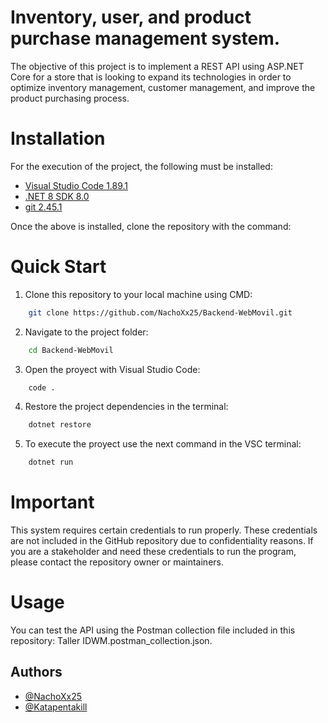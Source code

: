 
# Inventory, user, and product purchase management system.

The objective of this project is to implement a REST API using ASP.NET Core for a store that is looking to expand its technologies in order to optimize inventory management, customer management, and improve the product purchasing process.

# Installation

For the execution of the project, the following must be installed:
-   [Visual Studio Code 1.89.1](https://code.visualstudio.com/?wt.mc_id=vscom_downloads)
-   [.NET 8 SDK 8.0](https://dotnet.microsoft.com/en-us/download/dotnet/8.0)
-   [git 2.45.1](https://git-scm.com/downloads)

Once the above is installed, clone the repository with the command:


# Quick Start
1. Clone this repository to your local machine using CMD:
```bash
    git clone https://github.com/NachoXx25/Backend-WebMovil.git
```
2. Navigate to the project folder:
```bash
    cd Backend-WebMovil
```
3. Open the proyect with Visual Studio Code:
```bash
    code .
```
4. Restore the project dependencies in the terminal:
```bash
    dotnet restore
```
5. To execute the proyect use the next command in the VSC terminal:
```bash
    dotnet run
```

# Important
This system requires certain credentials to run properly. These credentials are not included in the GitHub repository due to confidentiality reasons. If you are a stakeholder and need these credentials to run the program, please contact the repository owner or maintainers.

# Usage
You can test the API using the Postman collection file included in this repository: Taller IDWM.postman_collection.json.


## Authors

- [@NachoXx25](https://github.com/NachoXx25)
- [@Katapentakill](https://github.com/Katapentakill)
